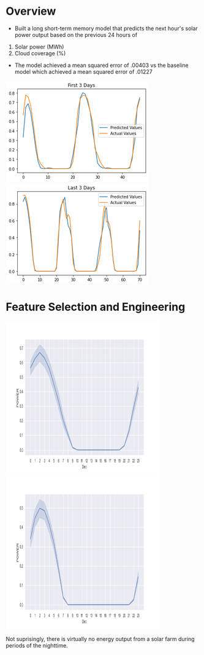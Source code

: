 # Overview

* Built a long short-term memory model that predicts the next hour's solar power output based on the previous 24 hours of 
1. Solar power (MWh)
3. Cloud coverage (%)

* The model achieved a mean squared error of .00403 vs the baseline model which achieved a mean squared error of .01227

![](https://github.com/kalewelsh/Solar-Energy-Forecasting/blob/main/first_3_days.png)
![](https://github.com/kalewelsh/Solar-Energy-Forecasting/blob/main/last_3_days.png)

# Feature Selection and Engineering


<img src="https://github.com/kalewelsh/Solar-Energy-Forecasting/blob/main/Nov.png" width="400" height="400"> <img src="https://github.com/kalewelsh/Solar-Energy-Forecasting/blob/main/June.png" width="400" height="400">


Not suprisingly, there is virtually no energy output from a solar farm during periods of the nighttime.

